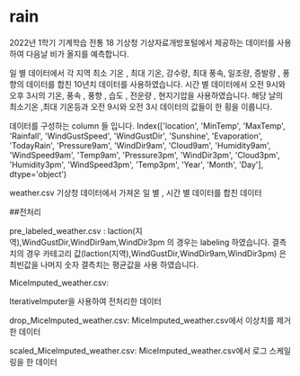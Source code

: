 # rain
2022년 1학기 기계학습 전통 18 
기상청 기상자료개방포털에서 제공하는 데이터를 사용하여 다음날 비가 올지를 예측합니다.

일 별 데이터에서 각 지역 최소 기온 , 최대 기온, 강수량, 최대 풍속, 일조량, 증발량 , 풍향의 데이터를 합친 10년치 데이터를 사용하였습니다.
시간 별 데이터에서 오전 9시와 오후 3시의 기온, 풍속 , 풍향 , 습도 , 전운량 , 현지기압을 사용하였습니다.
해당 날의 최소기온 ,최대 기온등과 오전 9시와 오전 3시 데이터의 값들이 한 횡을 이룹니다.

데이터를 구성하는 column 들 입니다.
Index(['location', 'MinTemp', 'MaxTemp', 'Rainfall', 'WindGustSpeed',
       'WindGustDir', 'Sunshine', 'Evaporation', 'TodayRain', 'Pressure9am',
       'WindDir9am', 'Cloud9am', 'Humidity9am', 'WindSpeed9am', 'Temp9am',
       'Pressure3pm', 'WindDir3pm', 'Cloud3pm', 'Humidity3pm', 'WindSpeed3pm',
       'Temp3pm', 'Year', 'Month', 'Day'],
      dtype='object')




weather.csv
기상청 데이터에서 가져온 일 별 , 시간 별 데이터를 합친 데이터





##전처리 

pre_labeled_weather.csv :
laction(지역),WindGustDir,WindDir9am,WindDir3pm 의 경우는 labeling 하였습니다.
결측치의 경우 카테고리 값(laction(지역),WindGustDir,WindDir9am,WindDir3pm) 은 최빈값을 
나머지 숫자 결측치는 평균값을 사용 하였습니다.





MiceImputed_weather.csv:

IterativeImputer을 사용하여 전처리한 데이터 





drop_Micelmputed_weather.csv:
MiceImputed_weather.csv에서 이상치를 제거한 데이터





scaled_Micelmputed_weather.csv:
MiceImputed_weather.csv에서 로그 스케일링을 한 데이터
